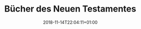 ---
title: "Bücher des Neuen Testamentes"
date: 2018-11-14T22:04:11+01:00
draft: true
periodicTable: nt
theme: black
---